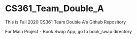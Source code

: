 # CS361_Team_Double_A
This is Fall 2020 CS361 Team Double A's Github Repository

For Main Project - Book Swap App, go to book_swap directory
